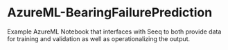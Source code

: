 # AzureML-BearingFailurePrediction
Example AzureML Notebook that interfaces with Seeq to both provide data for training and validation as well as operationalizing the output.
